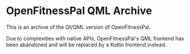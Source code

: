 # OpenFitnessPal QML Archive
This is an archive of the Qt/QML version of OpenFitnessPal.

Due to complexities with native APIs, OpenFitnessPal's QML frontend has been abandoned and will be replaced by a Kotlin frontend instead.
